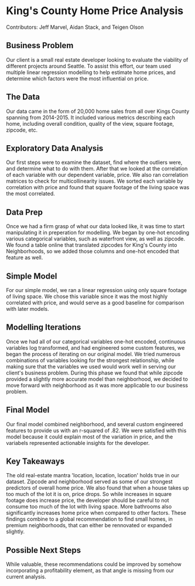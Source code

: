 # King's County Home Price Analysis 

Contributors: Jeff Marvel, Aidan Stack, and Teigen Olson
 
## Business Problem 

 Our client is a small real estate developer looking to evaluate the viability of different projects around Seattle. To assist this effort, our team used multiple linear regression modelling to help estimate home prices, and determine which factors were the most influential on price. 
 
 ## The Data 
 
 Our data came in the form of 20,000 home sales from all over Kings County spanning from 2014-2015. It included various metrics describing each home, including overall condition, quality of the view, square footage, zipcode, etc. 
 
 ## Exploratory Data Analysis 
 
  Our first steps were to examine the dataset, find where the outliers were, and determine what to do with them. After that we looked at the correlation of each variable with our dependent variable, price. We also ran correlation matrices to check for multicollinearity issues. We sorted each variable by correlation with price and found that square footage of the living space was the most correlated. 
  
## Data Prep

 Once we had a firm grasp of what our data looked like, it was time to start manipulating it in preperation for modelling. We began by one-hot encoding various categorical variables, such as waterfront view, as well as zipcode. We found a table online that translated zipcodes for King's County into Neighborhoods, so we added those columns and one-hot encoded that feature as well. 
 
## Simple Model 
 
 For our simple model, we ran a linear regression using only square footage of living space. We chose this variable since it was the most highly correlated with price, and would serve as a good baseline for comparison with later models. 

## Modelling Iterations 

 Once we had all of our categorical variables one-hot encoded, continuous variables log transformed, and had engineered some custom features, we began the process of iterating on our original model. We tried numerous combinations of variables looking for the strongest relationship, while making sure that the variables we used would work well in serving our client's business problem. During this phase we found that while zipcode provided a slightly more accurate model than neighborhood, we decided to move forward with neighborhood as it was more applicable to our business problem. 
 
## Final Model 

 Our final model combined neighborhood, and several custom engineered features to provide us with an r-squared of .82. We were satisfied with this model because it could explain most of the variation in price, and the variabels represented actionable insights for the developer. 

## Key Takeaways 

 The old real-estate mantra 'location, location, location' holds true in our dataset. Zipcode and neighborhood served as some of our strongest predictors of overall home price. We also found that when a house takes up too much of the lot it is on, price drops. So while increases in square footage does increase price, the developer should be careful to not consume too much of the lot with living space. More bathrooms also significantly increases home price when compared to other factors. These findings combine to a global recommendation to find small homes, in premium neighborhoods, that can either be rennovated or expanded slightly. 
 
## Possible Next Steps

 While valuable, these recommendations could be improved by somehow incorporating a profitability element, as that angle is missing from our current analysis. 
